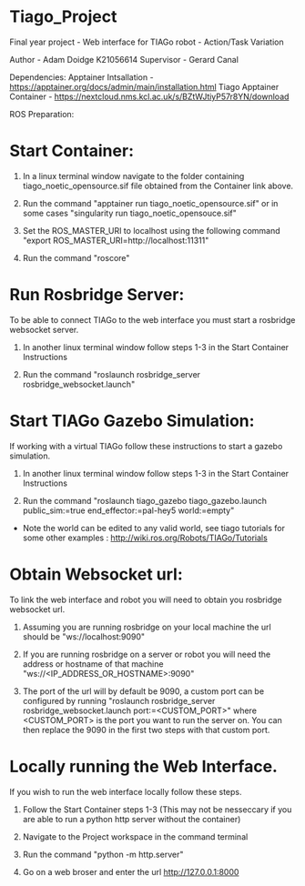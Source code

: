 # Tiago_Project
Final year project - Web interface for TIAGo robot - Action/Task Variation

Author - Adam Doidge K21056614
Supervisor - Gerard Canal


Dependencies:
Apptainer Intsallation - https://apptainer.org/docs/admin/main/installation.html
Tiago Apptainer Container - https://nextcloud.nms.kcl.ac.uk/s/BZtWJtiyP57r8YN/download



ROS Preparation:

# Start Container:

1. In a linux terminal window navigate to the folder containing tiago_noetic_opensource.sif file obtained from the Container link above.

2. Run the command "apptainer run tiago_noetic_opensource.sif" or in some cases "singularity run tiago_noetic_opensouce.sif"

3. Set the ROS_MASTER_URI to localhost using the following command "export ROS_MASTER_URI=http://localhost:11311"

4. Run the command "roscore"

# Run Rosbridge Server:

To be able to connect TIAGo to the web interface you must start a rosbridge websocket server.

1. In another linux terminal window follow steps 1-3 in the Start Container Instructions

2. Run the command "roslaunch rosbridge_server rosbridge_websocket.launch"


# Start TIAGo Gazebo Simulation:

If working with a virtual TIAGo follow these instructions to start a gazebo simulation.

1. In another linux terminal window follow steps 1-3 in the Start Container Instructions

2. Run the command "roslaunch tiago_gazebo tiago_gazebo.launch public_sim:=true end_effector:=pal-hey5 world:=empty"

- Note the world can be edited to any valid world, see tiago tutorials for some other examples : http://wiki.ros.org/Robots/TIAGo/Tutorials


# Obtain Websocket url:

To link the web interface and robot you will need to obtain you rosbridge websocket url.

1. Assuming you are running rosbridge on your local machine the url should be "ws://localhost:9090"

2. If you are running rosbridge on a server or robot you will need the address or hostname of that machine "ws://<IP_ADDRESS_OR_HOSTNAME>:9090"

3. The port of the url will by default be 9090, a custom port can be configured by running "roslaunch rosbridge_server rosbridge_websocket.launch port:=<CUSTOM_PORT>" where <CUSTOM_PORT> is the port you want to run the server on. You can then replace the 9090 in the first two steps with that custom port.


# Locally running the Web Interface.

If you wish to run the web interface locally follow these steps.

1. Follow the Start Container steps 1-3 (This may not be nesseccary if you are able to run a python http server without the container)

2. Navigate to the Project workspace in the command terminal

3. Run the command "python -m http.server"

4. Go on a web broser and enter the url http://127.0.0.1:8000

